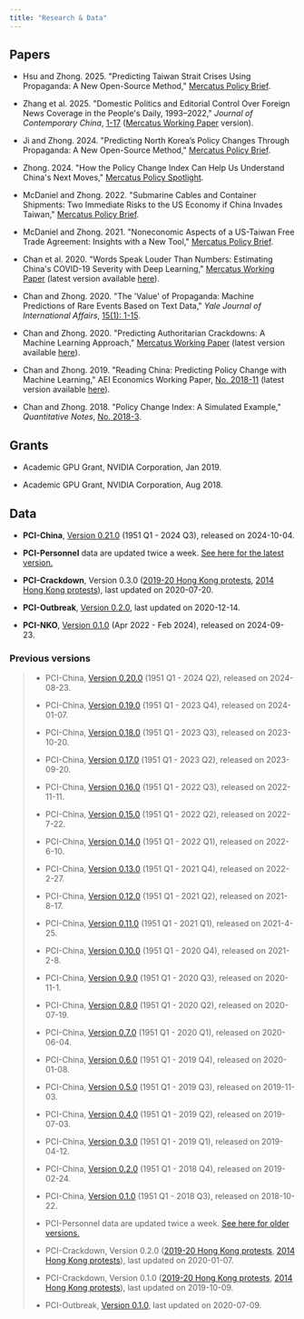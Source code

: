```yaml
---
title: "Research & Data"
---
```


## Papers

- Hsu and Zhong. 2025. "Predicting Taiwan Strait Crises Using Propaganda: A New Open-Source Method," [Mercatus Policy Brief](https://...).

- Zhang et al. 2025. "Domestic Politics and Editorial Control Over Foreign News Coverage in the People's Daily, 1993–2022," *Journal of Contemporary China*, [1-17](https://www.tandfonline.com/doi/full/10.1080/10670564.2025.2486329) ([Mercatus Working Paper](https://www.mercatus.org/research/working-papers/chinas-domestic-politics-and-editorial-control-over-foreign-news-coverage) version).

- Ji and Zhong. 2024. "Predicting North Korea’s Policy Changes Through Propaganda: A New Open-Source Method," [Mercatus Policy Brief](https://www.mercatus.org/research/policy-briefs/north-koreas-policy-changes-through-propaganda).

- Zhong. 2024. "How the Policy Change Index Can Help Us Understand China's Next Moves," [Mercatus Policy Spotlight](https://www.mercatus.org/research/policy-briefs/policy-change-index-help-us-understand-china).

- McDaniel and Zhong. 2022. "Submarine Cables and Container Shipments: Two Immediate Risks to the US Economy if China Invades Taiwan," [Mercatus Policy Brief](https://www.mercatus.org/publications/submarine-cables-and-container-shipments-two-immediate-risks-if-china-invades-taiwan).

- McDaniel and Zhong. 2021. "Noneconomic Aspects of a US-Taiwan Free Trade Agreement: Insights with a New Tool," [Mercatus Policy Brief](https://www.mercatus.org/publications/trade/noneconomic-aspects-us-taiwan-free-trade-agreement-insights-new-tool).

- Chan et al. 2020. "Words Speak Louder Than Numbers: Estimating China's COVID-19 Severity with Deep Learning," [Mercatus Working Paper](https://www.mercatus.org/publications/covid-19-crisis-response/words-speak-louder-numbers) (latest version available [here](pdf/Words_Speak_Louder.pdf)).

- Chan and Zhong. 2020. "The 'Value' of Propaganda: Machine Predictions of Rare Events Based on Text Data," *Yale Journal of International Affairs*, [15(1): 1-15](https://www.yalejournal.org/publications/the-value-of-propaganda-machine-predictions-of-rare-events-based-on-text-data).

- Chan and Zhong. 2020. "Predicting Authoritarian Crackdowns: A Machine Learning Approach," [Mercatus Working Paper](https://www.mercatus.org/research/research-papers/predicting-authoritarian-crackdowns-machine-learning-approach) (latest version available [here](pdf/Authoritarian_Crackdowns.pdf)).

- Chan and Zhong. 2019. "Reading China: Predicting Policy Change with Machine Learning," AEI Economics Working Paper, [No. 2018-11](https://www.aei.org/publication/reading-china-predicting-policy-change-with-machine-learning/) (latest version available [here](pdf/Reading_China.pdf)).

- Chan and Zhong. 2018. "Policy Change Index: A Simulated Example," *Quantitative Notes*, [No. 2018-3](https://www.openrg.com/reports/PCI_Simulated.pdf).


## Grants

- Academic GPU Grant, NVIDIA Corporation, Jan 2019.

- Academic GPU Grant, NVIDIA Corporation, Aug 2018.


## Data

- **PCI-China**, [Version 0.21.0](data/PCI-China_v0.21.0_2024-10-04.csv) (1951 Q1 - 2024 Q3), released on 2024-10-04.

- **PCI-Personnel** data are updated twice a week. [See here for the latest version.](https://github.com/PCI-ORG/PCI-Personnel/blob/main/results/PCI-personnel.csv)

- **PCI-Crackdown**, Version 0.3.0 ([2019-20 Hong Kong protests](data/PCI-Crackdown-HK2019_v0.3.0_2020-07-20.csv), [2014 Hong Kong protests](data/PCI-Crackdown-HK2014_v0.3.0_2020-07-20.csv)), last updated on 2020-07-20.

- **PCI-Outbreak**, [Version 0.2.0](data/PCI-Outbreak_v0.2.0_2020-09-15.xlsx), last updated on 2020-12-14.

- **PCI-NKO**, [Version 0.1.0](data/PCI-NKO_v0.1.0_2024-09-23.csv) (Apr 2022 - Feb 2024), released on 2024-09-23.


### Previous versions


> - PCI-China, [Version 0.20.0](data/PCI-China_v0.20.0_2024-08-23.csv) (1951 Q1 - 2024 Q2), released on 2024-08-23.
>  
> - PCI-China, [Version 0.19.0](data/PCI-China_v0.19.0_2024-01-07.csv) (1951 Q1 - 2023 Q4), released on 2024-01-07.
> 
> - PCI-China, [Version 0.18.0](data/PCI-China_v0.18.0_2023-10-20.csv) (1951 Q1 - 2023 Q3), released on 2023-10-20.
> 
> - PCI-China, [Version 0.17.0](data/PCI-China_v0.17.0_2023-09-20.csv) (1951 Q1 - 2023 Q2), released on 2023-09-20.
> 
> - PCI-China, [Version 0.16.0](data/PCI-China_v0.16.0_2022-11-11.csv) (1951 Q1 - 2022 Q3), released on 2022-11-11.
> 
> - PCI-China, [Version 0.15.0](data/PCI-China_v0.15.0_2022-7-22.csv) (1951 Q1 - 2022 Q2), released on 2022-7-22.
> 
> - PCI-China, [Version 0.14.0](data/PCI-China_v0.14.0_2022-6-10.csv) (1951 Q1 - 2022 Q1), released on 2022-6-10.
> 
> - PCI-China, [Version 0.13.0](data/PCI-China_v0.13.0_2022-2-27.csv) (1951 Q1 - 2021 Q4), released on 2022-2-27.
> 
> - PCI-China, [Version 0.12.0](data/PCI-China_v0.12.0_2021-8-17.csv) (1951 Q1 - 2021 Q2), released on 2021-8-17.
> 
> - PCI-China, [Version 0.11.0](data/PCI-China_v0.11.0_2021-4-25.csv) (1951 Q1 - 2021 Q1), released on 2021-4-25.
> 
> - PCI-China, [Version 0.10.0](data/PCI-China_v0.10.0_2021-2-8.csv) (1951 Q1 - 2020 Q4), released on 2021-2-8.
> 
> - PCI-China, [Version 0.9.0](data/PCI-China_v0.9.0_2020-11-1.csv) (1951 Q1 - 2020 Q3), released on 2020-11-1.
> 
> - PCI-China, [Version 0.8.0](data/PCI-China_v0.8.0_2020-07-19.csv) (1951 Q1 - 2020 Q2), released on 2020-07-19.
> 
> - PCI-China, [Version 0.7.0](data/PCI-China_v0.7.0_2020-06-04.csv) (1951 Q1 - 2020 Q1), released on 2020-06-04.
> 
> - PCI-China, [Version 0.6.0](data/PCI-China_v0.6.0_2020-01-08.csv) (1951 Q1 - 2019 Q4), released on 2020-01-08.
> 
> - PCI-China, [Version 0.5.0](data/PCI-China_v0.5.0_2019-11-03.csv) (1951 Q1 - 2019 Q3), released on 2019-11-03.
> 
> - PCI-China, [Version 0.4.0](data/PCI-China_v0.4.0_2019-07-03.csv) (1951 Q1 - 2019 Q2), released on 2019-07-03.
> 
> - PCI-China, [Version 0.3.0](data/PCI-China_v0.3.0_2019-04-12.csv) (1951 Q1 - 2019 Q1), released on 2019-04-12.
> 
> - PCI-China, [Version 0.2.0](data/PCI-China_v0.2.0_2019-02-24.csv) (1951 Q1 - 2018 Q4), released on 2019-02-24.
> 
> - PCI-China, [Version 0.1.0](data/PCI-China_v0.1.0_2018-10-22.csv) (1951 Q1 - 2018 Q3), released on 2018-10-22.
> 
> - PCI-Personnel data are updated twice a week. [See here for older versions.](https://github.com/PCI-ORG/PCI-Personnel/commits/main/results/PCI-personnel.csv)
> 
> - PCI-Crackdown, Version 0.2.0 ([2019-20 Hong Kong protests](data/PCI-Crackdown-HK2019_v0.2.0_2020-01-07.csv), [2014 Hong Kong protests](data/PCI-Crackdown-HK2014_v0.2.0_2020-01-07.csv)), last updated on 2020-01-07.
> 
> - PCI-Crackdown, Version 0.1.0 ([2019-20 Hong Kong protests](data/PCI-Crackdown-HK2019_v0.1.0_2019-10-09.csv), [2014 Hong Kong protests](data/PCI-Crackdown-HK2014_v0.1.0_2019-10-09.csv)), last updated on 2019-10-09.
> 
> - PCI-Outbreak, [Version 0.1.0](data/PCI-Outbreak_v0.1.0_2020-07-09.xlsx), last updated on 2020-07-09.